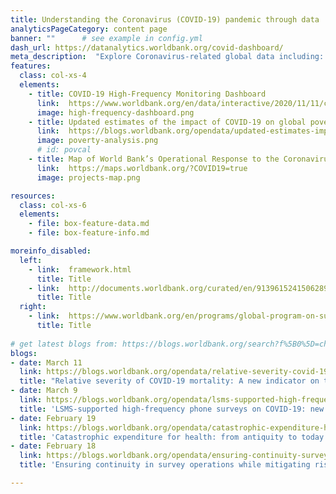 ```yaml
---
title: Understanding the Coronavirus (COVID-19) pandemic through data
analyticsPageCategory: content page
banner: ""      # see example in config.yml
dash_url: https://datanalytics.worldbank.org/covid-dashboard/
meta_description:  "Explore Coronavirus-related global data including: confirmed cases and deaths; hospitals beds per capita; physicians per capita; health expenditures; disease prevalence; life expectancy; access to basic handwashing; population by age and gender, and others."
features:
  class: col-xs-4
  elements:
    - title: COVID-19 High-Frequency Monitoring Dashboard
      link:  https://www.worldbank.org/en/data/interactive/2020/11/11/covid-19-high-frequency-monitoring-dashboard
      image: high-frequency-dashboard.png
    - title: Updated estimates of the impact of COVID-19 on global poverty
      link:  https://blogs.worldbank.org/opendata/updated-estimates-impact-covid-19-global-poverty
      image: poverty-analysis.png
      # id: povcal
    - title: Map of World Bank’s Operational Response to the Coronavirus
      link:  https://maps.worldbank.org/?COVID19=true
      image: projects-map.png

resources:
  class: col-xs-6
  elements:
    - file: box-feature-data.md
    - file: box-feature-info.md

moreinfo_disabled:
  left:
    - link:  framework.html
      title: Title
    - link:  http://documents.worldbank.org/curated/en/913961524150628959
      title: Title
  right:
    - link:  https://www.worldbank.org/en/programs/global-program-on-sustainability
      title: Title
 
# get latest blogs from: https://blogs.worldbank.org/search?f%5B0%5D=channel%3A4&f%5B1%5D=language%3Aen&f%5B2%5D=series%3A881
blogs:
- date: March 11
  link: https://blogs.worldbank.org/opendata/relative-severity-covid-19-mortality-new-indicator-world-banks-data-platform
  title: "Relative severity of COVID-19 mortality: A new indicator on the World Bank\u2019s data platform"
- date: March 9
  link: https://blogs.worldbank.org/opendata/lsms-supported-high-frequency-phone-surveys-covid-19-new-harmonized-datafiles-and
  title: 'LSMS-supported high-frequency phone surveys on COVID-19: new harmonized datafiles and variables available'
- date: February 19
  link: https://blogs.worldbank.org/opendata/catastrophic-expenditure-health-antiquity-today
  title: 'Catastrophic expenditure for health: from antiquity to today'
- date: February 18
  link: https://blogs.worldbank.org/opendata/ensuring-continuity-survey-operations-while-mitigating-risk-covid-19-transmission-new
  title: 'Ensuring continuity in survey operations while mitigating risk of COVID-19 transmission: New guidance available'

---
```

